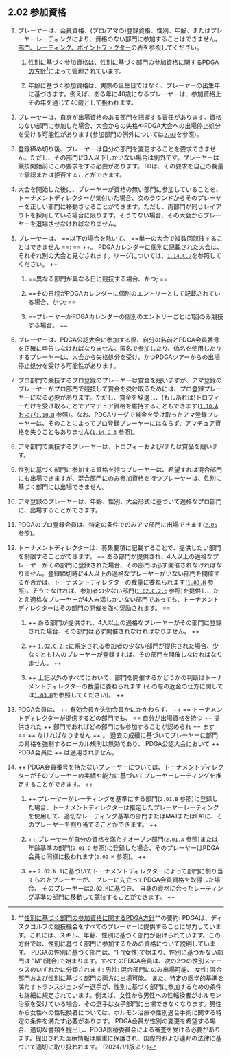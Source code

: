 ## 2.02 参加資格

1. プレーヤーは、会員資格、(プロ/アマの)登録資格、性別、年齢、またはプレーヤーレーティングにより、資格のない部門に参加することはできません。[部門、レーティング、ポイントファクター](https://www.pdga.com/pdga-documents/tour-documents/divisions-ratings-and-points-factors)の表を参照してください。

    1. 性別に基づく参加資格は、[性別に基づく部門の参加資格に関するPDGAの方針](https://www.pdga.com/medical/gender-based-division-eligibility)[^2.02.1]によって管理されています。

    1. 年齢に基づく参加資格は、実際の誕生日ではなく、プレーヤーの出生年に基づきます。例えば、ある年に40歳になるプレーヤーは、参加資格上その年を通じて40歳として扱われます。

1. プレーヤーは、自身が出場資格のある部門を把握する責任があります。資格のない部門に参加した場合、大会からの失格やPDGA大会への出場停止処分を受ける可能性があります(参加部門の例外については[`2.03`](#参加部門の例外)を参照)。

1. 登録締め切り後、プレーヤーは自分の部門を変更することを要求できません。ただし、その部門に3人以下しかいない場合は例外です。プレーヤーは競技開始前にこの要求をする必要があります。TDは、その要求を自己の裁量で承認または拒否することができます。

1. 大会を開始した後に、プレーヤーが資格の無い部門に参加していることを、トーナメントディレクターが気付いた場合、次のラウンドからそのプレーヤーを正しい部門に移動させることができます。ただし、両部門が同じレイアウトを採用している場合に限ります。そうでない場合、その大会からプレーヤーを退場させなければなりません。

1. プレーヤーは、 ==以下の場合を除いて、 ==単一の大会で複数回競技することはできません ==: ==
++。
PDGAカレンダーに個別に記載された大会は、それぞれ別の大会と見なされます。リーグについては、[`1.14.C.7`](#リーグ)を参照してください。 ++

    1. ==異なる部門が異なる日に競技する場合、かつ; ==

    1. ==その日程がPDGAカレンダーに個別のエントリーとして記載されている場合、かつ; ==

    1. ==プレーヤーがPDGAカレンダーの個別のエントリーごとに1回のみ競技する場合。 ==

1. プレーヤーは、PDGA公認大会に参加する際、自分の名前とPDGA会員番号を正確に申告しなければなりません。匿名で参加したり、偽名を使用したりするプレーヤーは、大会から失格処分を受け、かつPDGAツアーからの出場停止処分を受ける可能性があります。

1. プロ部門で競技するプロ登録のプレーヤーは賞金を競いますが、アマ登録のプレーヤーがプロ部門で競技して賞金を受け取るためには、プロ登録プレーヤーになる必要があります。ただし、賞金を辞退し、(もしあれば)トロフィーだけを受け取ることでアマチュア資格を維持することもできます([`1.10.A`および`1.10.B`](#賞品の配布) 参照)。なお、PDGAリーグで賞金を受け取ったアマ登録プレーヤーは、そのことによってプロ登録プレーヤーにはならず、アマチュア資格を失うこともありません([`1.14.C.3`](#リーグ) 参照)。

1. アマ部門で競技するプレーヤーは、トロフィーおよび/または賞品を競います。

1. 性別に基づく部門に参加する資格を持つプレーヤーは、希望すれば混合部門にも出場できますが、混合部門にのみ参加資格を持つプレーヤーは、性別に基づく部門には出場できません。

1. アマ登録のプレーヤーは、年齢、性別、大会形式に基づいて適格なプロ部門に、出場することができます。

1. PDGAのプロ登録会員は、特定の条件でのみアマ部門に出場できます([`2.05`](#アマ部門で競技するプロプロ部門で競技するアマ) 参照)。

1. トーナメントディレクターは、募集要項に記載することで、提供したい部門を制限することができます。
== ある部門が提供され、4人以上の適格なプレーヤーがその部門に登録された場合、その部門は必ず開催されなければなりません。登録締切時に4人以上の適格なプレーヤーがいない部門を開催するか否かは、トーナメントディレクターの裁量に委ねられます([`1.03.H`](#参加辞退と返金) 参照)。そうでなければ、参加者の少ない部門([`1.02.C.2.c`](#大会への参加登録) 参照)を提供し、たとえ適格なプレーヤーが4人未満しかいない部門であっても、トーナメントディレクターはその部門の開催を強く奨励されます。 ==

    1. ++ ある部門が提供され、4人以上の適格なプレーヤーがその部門に登録された場合、その部門は必ず開催されなければなりません。 ++

    1. ++ [`1.02.C.2.c`](#大会への参加登録)に規定される参加者の少ない部門が提供された場合、少なくとも1人のプレーヤーが登録すれば、その部門を開催しなければなりません。 ++

	1. ++ 上記以外のすべてにおいて、部門を開催するかどうかの判断はトーナメントディレクターの裁量に委ねられます (その際の返金の仕方に関しては[`1.03.H`](#参加辞退と返金)を参照してください)。 ++

1. PDGA会員は、
++ 有効会員か失効会員かにかかわらず、 ++
== トーナメントディレクターが提供するどの部門でも、 ==
自分が出場資格を持つ ++ 提供された ++ 部門であればどの部門にも参加することが認められ == ます == ++ なければなりません ++ 。
過去の成績に基づいてプレーヤーに部門の昇格を強制するローカル規則は無効であり、
PDGA公認大会において ++ PDGA会員に ++ は適用されません。

1. ++ PDGA会員番号を持たないプレーヤーについては、トーナメントディレクターがそのプレーヤーの実績や能力に基づいてプレーヤーレーティングを推定することができます。 ++

	1. ++ プレーヤーがレーティングを基準にする部門(`2.01.B` 参照)に登録した場合、トーナメントディレクターは推定したプレーヤーレーティングを使用して、適切なレーティング基準の部門またはMA1またはFA1に、そのプレーヤーを割り当てることができます。 ++

	1. ++ プレーヤーが自分の資格を満たすオープン部門(`2.01.A` 参照)または年齢基準の部門(`2.01.D` 参照)に登録した場合、そのプレーヤーはPDGA会員と同様に扱われます(`2.02.M` 参照)。 ++

    1. ++ `2.02.N.1`に基づいてトーナメントディレクターによって部門に割り当てられたプレーヤーが、
    プレーに先立ってPDGA会員資格を取得した場合、
    そのプレーヤーは`2.02.M`に基づき、
    自身の資格に合ったレーティング基準の部門に移動して競技することができます。 ++

[^2.02.1]:  **[性別に基づく部門の参加資格に関するPDGA方針](https://www.pdga.com/medical/gender-based-division-eligibility)**の要約:
PDGAは、ディスクゴルフの競技機会をすべてのプレーヤーに提供することに尽力しています。これには、スキル、年齢、性別に基づく部門が設けられています。この方針では、性別に基づく部門に参加するための資格について説明しています。
PDGAの性別に基づく部門は、"F"(女性)で始まり、性別に基づかない部門は "M"(混合)で始まります。すべてのPDGA会員は、次の2つの性別ステータスのいずれかに分類されます:
男性: 混合部門にのみ出場可能、
女性: 混合部門および性別に基づく部門の両方に出場可能。
また、特定の医学的基準を満たすトランスジェンダー選手が、性別に基づく部門に参加するための条件も詳細に規定されています。例えば、女性から男性への性転換者がホルモン治療を受けている場合、その選手は女子部門に出場できなくなります。男性から女性への性転換者については、ホルモン治療や性別適合手術に関する特定の条件を満たす必要があります。
PDGA会員が性別の変更を希望する場合、適切な書類を提出し、PDGA医療委員会による審査を受ける必要があります。提出された医療情報は厳重に保護され、国際的および連邦の法律に基づいて適切に取り扱われます。
(2024/1/1版より)
